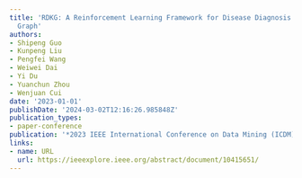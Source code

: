 ```yaml
---
title: 'RDKG: A Reinforcement Learning Framework for Disease Diagnosis on Knowledge
  Graph'
authors:
- Shipeng Guo
- Kunpeng Liu
- Pengfei Wang
- Weiwei Dai
- Yi Du
- Yuanchun Zhou
- Wenjuan Cui
date: '2023-01-01'
publishDate: '2024-03-02T12:16:26.985848Z'
publication_types:
- paper-conference
publication: '*2023 IEEE International Conference on Data Mining (ICDM)*'
links:
- name: URL
  url: https://ieeexplore.ieee.org/abstract/document/10415651/
---
```

